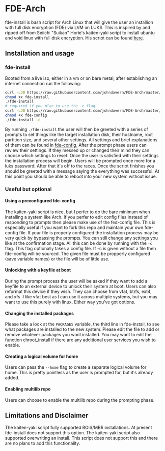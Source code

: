 # FDE-Arch
fde-install is bash script for Arch Linux that will give the user an installion
with full disk encryption (FDE) via LVM on LUKS. This is inspired by and ripped
off from Seiichi "Suikan" Horie's kaiten-yaki script to install ubuntu and void
linux with full disk encryption. His script can be found
[here](https://github.com/suikan4github/kaiten-yaki).
## Installation and usage
### fde-install
Booted from a live iso, either in a vm or on bare metal, after establishing an
internet connection run the following:
```bash
curl -LJO https://raw.githubusercontent.com/johndovern/FDE-Arch/master/fde-install
chmod +x fde-install
./fde-install
# required if you plan to use the -c flag
curl -LJO https://raw.githubusercontent.com/johndovern/FDE-Arch/master/fde-config
chmod +x fde-config
./fde-install -c
```
By running `./fde-install` the user will then be greeted with a series of
prompts to set things like the target installation disk, their hostname, root
partition size, and several other settings. All settings and brief explanations
of them can be found in
[fde-config.](https://github.com/johndovern/FDE-Arch/blob/master/fde-config)
After the prompt phase users can review their settings. If they messed up or
changed their mind they can choose which settings to reset. Once the user is
satisfied with their settings the installation process will begin. Users will
be prompted once more for a luks password. After that it's off to the races.
Once the script finishes you should be greeted with a message saying the
everything was successful. At this point you should be able to reboot into your
new system without issue.
### Useful but optional
#### Using a preconfigured fde-config
The kaiten-yaki script is nice, but I perfer to do the bare minimum when
installing a system like Arch. If you perfer to edit config files instead of
responding to prompts then please make use of the fed-config file. This is
especially useful if you want to fork this repo and maintain your own
fde-config file. If your file is properly configured the installation process
may be very quick by bypassing the prompts. You can still change any settings
you like at the confirmation stage. All this can be done by running with the
`-c` flag. This flag optionally takes a config file. If -c is given without a
file then fde-config will be sourced. The given file must be propperly
configured (save variable names) or the file will be of little use.
#### Unlocking with a keyfile at boot
During the prompt process the user will be asked if they want to add a keyfile
to an external device to unlock their system at boot. Users can also reformat
this device if they wish. They can choose from vfat, btrfs, ext4, and xfs. I
like vfat best as I can use it across multiple systems, but you may want to use
this purely with linux. Either way you've got options.
#### Changing the installed packages
Please take a look at the `PACKAGES` variable, the third line in fde-install,
to see what packages are installed to the new system. Please edit the file to
add or remove whatever packages you want installed. You may want to edit the
function chroot_install if there are any additional user services you wish to
enable.
#### Creating a logical volume for home
Users can pass the `--home` flag to create a separate logical volume for home.
This is pretty pointless as the user is prompted for, but it's already added.
#### Enabling multilib repo
Users can choose to enable the multilib repo during the prompting phase.
## Limitations and Disclaimer
The kaiten-yaki script fully supported BOIS/MBR installations. At present
fde-install does not support this option. The kaiten-yaki script also supported
overwriting an install. This script does not support this and there are no
plans to add this functionality.
